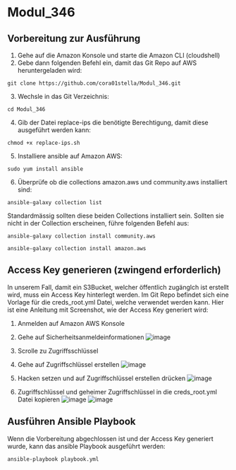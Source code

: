 # Modul_346

## Vorbereitung zur Ausführung
1. Gehe auf die Amazon Konsole und starte die Amazon CLI (cloudshell)
2. Gebe dann folgenden Befehl ein, damit das Git Repo auf AWS heruntergeladen wird:
```
git clone https://github.com/cora01stella/Modul_346.git
```
3. Wechsle in das Git Verzeichnis:
```
cd Modul_346
```
4. Gib der Datei replace-ips die benötigte Berechtigung, damit diese ausgeführt werden kann:
```
chmod +x replace-ips.sh
```
5. Installiere ansible auf Amazon AWS:
```
sudo yum install ansible
```
6. Überprüfe ob die collections amazon.aws und community.aws installiert sind:
```
ansible-galaxy collection list
```
Standardmässig sollten diese beiden Collections installiert sein. Sollten sie nicht in der Collection erscheinen, führe folgenden Befehl aus:
```
ansible-galaxy collection install community.aws
```
```
ansible-galaxy collection install amazon.aws
```

## Access Key generieren (zwingend erforderlich)
In unserem Fall, damit ein S3Bucket, welcher öffentlich zugänglch ist erstellt wird, muss ein Access Key hinterlegt werden.
Im Git Repo befindet sich eine Vorlage für die creds_root.yml Datei, welche verwendet werden kann.
Hier ist eine Anleitung mit Screenshot, wie der Access Key generiert wird:

1. Anmelden auf Amazon AWS Konsole
2. Gehe auf Sicherheitsanmeldeinformationen
![image](https://github.com/cora01stella/Modul_346/assets/170628330/6256bece-8677-4019-bd92-3493d6f17c5a)

3. Scrolle zu Zugriffsschlüssel
4. Gehe auf Zugriffschlüssel erstellen
![image](https://github.com/cora01stella/Modul_346/assets/170628330/7bc14597-c1f9-457d-b587-4ba819ede528)

5. Hacken setzen und auf Zugriffschlüssel erstellen drücken
![image](https://github.com/cora01stella/Modul_346/assets/170628330/9fa4b736-078e-4d32-962a-08270e1dee5f)

6. Zugriffschlüssel und geheimer Zugriffschlüssel in die creds_root.yml Datei kopieren
![image](https://github.com/cora01stella/Modul_346/assets/170628330/1ed347cb-740f-4e8c-9a4d-5bdaa1fb0fb7)
![image](https://github.com/cora01stella/Modul_346/assets/170628330/07681ef0-5e37-495c-92ca-4d01c57b6804)

## Ausführen Ansible Playbook
Wenn die Vorbereitung abgechlossen ist und der Access Key generiert wurde, kann das ansible Playbook ausgeführt werden:
```
ansible-playbook playbook.yml
```



